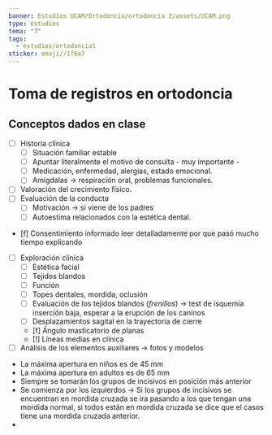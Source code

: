 ```yaml
---
banner: Estudios UCAM/Ortodoncia/ortodoncia 2/assets/UCAM.png
type: estudios
tema: "7"
tags:
  - estudios/ortodoncia1
sticker: emoji//1f6a7
---
```

# Toma de registros en ortodoncia

## Conceptos dados en clase
- [ ] Historia clínica 
	- [ ] Situación familiar estable
	- [ ] Apuntar literalmente el motivo de consulta - muy importante - 
	- [ ] Medicación, enfermedad, alergias, estado emocional.
	- [ ] Amígdalas -> respiración oral, problemas funcionales.
- [ ] Valoración del crecimiento físico. 
- [ ] Evaluación de la conducta
	- [ ] Motivación -> si viene de los padres
	- [ ] Autoestima relacionados con la estética dental.
- [f] Consentimiento informado leer detalladamente por que pasó mucho tiempo explicando
- [ ] Exploración clínica
	- [ ] Estética facial
	- [ ] Tejidos blandos
	- [ ] Función 
	- [ ] Topes dentales, mordida, oclusión 
	- [ ] Evaluación de los tejidos blandos (_frenillos_) -> test de isquemia inserción baja, esperar a la erupción de los caninos
	- [ ] Desplazamientos sagital en la trayectoria de cierre
	- [f] Ángulo masticatorio de planas 
	- [!] Líneas medias en clínica
- [ ] Análisis de los elementos auxiliares -> fotos y modelos

- La máxima apertura en niños es de 45 mm 
- La máxima apertura en adultos es de 65 mm
- Siempre se tomarán los grupos de incisivos en posición más anterior
- Se comienza por los izquierdos -> Si los grupos de incisivos se encuentran en mordida cruzada se ira pasando a los que tengan una mordida normal, si todos están en mordida cruzada se dice que el casos tiene una mordida cruzada anterior.
- 